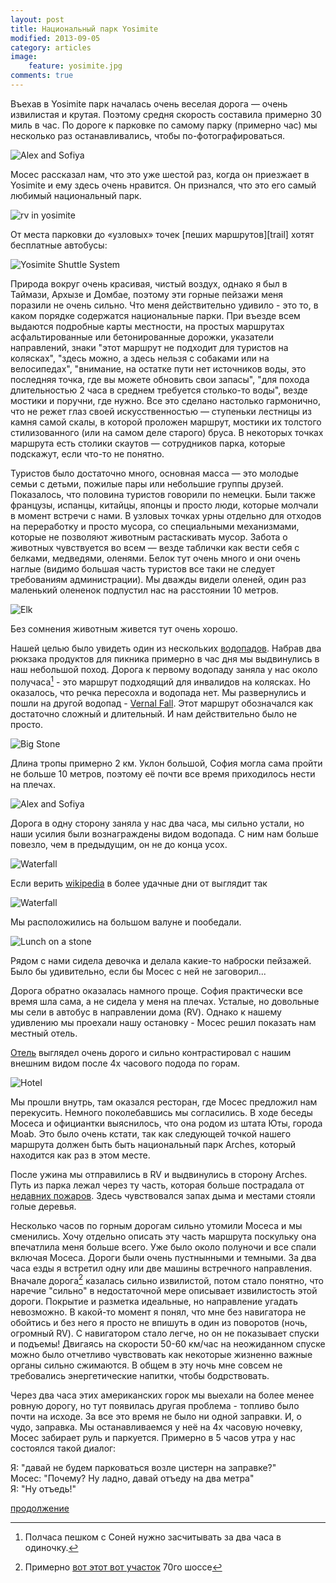 ```yaml
---
layout: post
title: Национальный парк Yosimite
modified: 2013-09-05
category: articles
image:
    feature: yosimite.jpg
comments: true
---
```


Въехав в Yosimite парк началась очень веселая дорога — очень извилистая и
крутая. Поэтому средня скорость составила примерно 30 миль в час. По дороге к
парковке по самому парку (примерно час) мы несколько раз останавливались, чтобы
по-фотографироваться. 

![Alex and Sofiya](/images/img_0001_03.jpg)

Мосес рассказал нам, что это уже шестой раз, когда он приезжает 
в Yosimite и ему здесь очень нравится. Он признался, что это его самый любимый национальный парк.

![rv in yosimite](/images/img_0002.jpg)


От места парковки до «узловых» точек [пеших маршрутов][trail]
хотят бесплатные автобусы:

![Yosimite Shuttle System](/images/yosimite_shuttles.png)

Природа вокруг очень красивая, чистый
воздух, однако я был в Таймази, Архызе и Домбае, поэтому эти горные пейзажи
меня поразили не очень сильно. Что меня действительно удивило - это то, в каком порядке содержатся
национальные парки. При въезде всем выдаются подробные карты местности, на
простых маршрутах асфальтированные или бетонированные дорожки, указатели
направлений, знаки "этот маршрут не подходит для туристов на колясках", "здесь
можно, а здесь нельзя с собаками или на велосипедах", "внимание, на остатке пути
нет источников воды, это последняя точка, где вы можете обновить свои запасы",
"для похода длительностью 2 часа в среднем требуется столько-то воды", везде
мостики и поручни, где нужно. Все это сделано настолько гармонично, что не
режет глаз своей искусственностью — ступеньки лестницы из камня самой
скалы, в которой проложен маршрут, мостики их толстого стилизованного (или
на самом деле старого) бруса. В некоторых точках маршрута есть
столики скаутов — сотрудников парка, которые подскажут, если что-то не понятно.

Туристов было достаточно много, основная масса — это молодые семьи с
детьми, пожилые пары или небольшие группы друзей. Показалось, что половина туристов
говорили по немецки. Были также французы, испанцы, китайцы, японцы и просто
люди, которые молчали в момент встречи с нами. В узловых точках урны
отдельно для отходов на переработку и просто мусора, со специальными
механизмами, которые не позволяют животным растаскивать мусор. Забота о
животных чувствуется во всем — везде таблички как вести себя с белками,
медведями, оленями. Белок тут очень много и они очень наглые (видимо
большая часть туристов все таки не следует требованиям
администрации). Мы дважды видели оленей, один раз маленький
олененок подпустил нас на расстоянии 10 метров.

![Elk](/images/img_0013.jpg)

Без сомнения животным живется тут очень хорошо.

Нашей целью было увидеть один из нескольких [водопадов][waterfalls]. Набрав два рюкзака
продуктов для пикника примерно в час дня мы выдвинулись в наш небольшой
поход. Дорога к первому водопаду заняла у нас около получаса[^1] - это маршрут
подходящий для инвалидов на колясках. Но оказалось, что речка
пересохла и водопада нет. Мы развернулись и пошли на другой водопад - [Vernal Fall][vernalfall]. Этот
маршрут обозначался как достаточно сложный и длительный. И нам действительно было не просто.

![Big Stone](/images/big_stone.jpg)


Длина тропы примерно 2 км. Уклон большой,
София могла сама пройти не больше 10 метров, поэтому её почти все время
приходилось нести на плечах. 

![Alex and Sofiya](/images/img_0005.jpg)

Дорога в одну сторону заняла у нас два часа,
мы сильно устали, но наши усилия были вознаграждены видом водопада. С ним нам больше повезло, чем в предыдущим, он не до конца усох.

![Waterfall](/images/img_0008.jpg)

Если верить [wikipedia][vernalfall] в более удачные дни от выглядит так

![Waterfall](/images/Vernal_Fall,_Yosemite_NP,_CA,_US_-_Diliff.jpg)

Мы расположились на большом валуне и пообедали.

![Lunch on a stone](/images/img_0011.jpg)

Рядом с нами сидела девочка и делала какие-то наброски пейзажей. Было бы удивительно, если бы Мосес с ней не заговорил...

Дорога обратно оказалась намного проще. София практически все время шла сама, а не сидела у меня на плечах.
Усталые, но довольные мы сели в автобус в направлении дома (RV). 
Однако к нашему удивлению мы проехали нашу остановку - Мосес решил показать нам местный отель.

[Отель][hotel] выглядел очень дорого и сильно контрастировал с нашим внешним видом после 4х часового подода по горам.

![Hotel](/images/img_0016.jpg)

Мы прошли внутрь, там оказался ресторан, где Мосес предложил нам перекусить. Немного поколебавшись мы согласились. 
В ходе беседы Мосеса и официантки выяснилось, что она родом из штата Юты, города Moab. Это было очень кстати, 
так как следующей точкой нашего маршрута должен быть быть национальный парк Arches, который находится как раз в этом месте.

После ужина мы отправились в RV и выдвинулись в сторону Arches. Путь из парка лежал через ту часть, которая больше пострадала от [недавних пожаров][fire]. 
Здесь чувствовался запах дыма и местами стояли голые деревья. 

Несколько часов по горным дорогам сильно утомили Мосеса и мы сменились. Хочу отдельно описать эту часть маршрута поскульку она впечатлила меня больше всего.
Уже было около полуночи и все спали включая Мосеса. Дороги были очень пустнынными и темными. 
За два часа езды я встретил одну или две машины встречного направления. Вначале дорога[^2] казалась сильно извилистой, потом стало понятно, что наречие "сильно" в недостаточной мере 
описывает извилистость этой дороги. Покрытие и разметка идеальные, но направление угадать невозможно. В какой-то момент я понял, что мне без навигатора 
не обойтись и без него я просто не впишуть в один из поворотов (ночь, огромный RV). С навигатором стало легче, но он не показывает спуски и подъемы! 
Двигаясь на скорости 50-60 км/час на неожиданном спуске можно было отчетливо чувствовать как некоторые жизненно важные органы сильно сжимаются. 
В общем в эту ночь мне совсем не требовались энергетические напитки, чтобы бодрствовать. 

Через два часа этих американских горок мы выехали на более менее ровную дорогу, но тут появилась другая проблема - топливо было почти на исходе. 
За все это время не было ни одной заправки. И, о чудо, заправка. Мы останавливаемся у неё на 4х часовую ночевку, Мосес забирает руль и паркуется. Примерно в 5 часов утра у нас состоялся такой диалог:


Я: "давай не будем парковаться возле цистерн на заправке?"  
Мосес: "Почему? Ну ладно, давай отъеду на два метра"  
Я: "Ну отъедь!"

[продолжение][next]

[^1]: Полчаса пешком с Соней нужно засчитывать за два часа в одиночку.
[^2]: Примерно [вот этот вот участок][hellroad] 70го шоссе

[trails]: http://www.nps.gov/yose/planyourvisit/valleyhikes.htm
[waterfalls]: http://www.nps.gov/yose/planyourvisit/waterfalls.htm
[vernalfall]: http://en.wikipedia.org/wiki/Vernal_Fall
[hotel]: http://www.scenicwonders.com/?gclid=CPOiiq7MuLkCFXRp7AodoTEAFQ
[fire]: https://www.google.com/search?q=yosemite+fire&num=50&newwindow=1&safe=off&source=univ&tbm=nws&tbo=u&sa=X&ei=acEqUv3eBOrj2wXqioFI&ved=0CC4QqAI&biw=1871&bih=947
[hellroad]: https://www.google.com/maps/preview#!data=!1m4!1m3!1d245544!2d-111.9967432!3d38.753888!4m18!3m17!1m1!1sYosimite+Village!1m5!1sMoab%2C+UT+84532!2s0x8747e1e59ab82d8d%3A0xb32b17af1d5c42d!3m2!3d38.5733155!4d-109.5498395!3m8!1m3!1d1011339!2d-109.9347813!3d36.582546!3m2!1i1871!2i947!4f13.1&fid=0
[next]: /articles/moab
